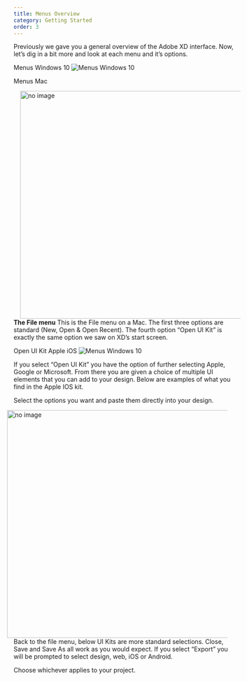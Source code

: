 ```yaml
---
title: Menus Overview
category: Getting Started
order: 3
---
```


Previously we gave you a general overview of the Adobe XD interface. Now, let’s dig in a bit more and look at each menu and it’s options.

Menus Windows 10
![Menus Windows 10](https://iwilfried.github.io/Adobe-XD-eBook/images/XD-Menu-01.png)


Menus Mac

<img style="padding: 0px 15px; float: left" src="https://iwilfried.github.io/Adobe-XD-eBook/images/XD-Menu-Mac-01.png" alt="no image" width="520px"/>**The File menu** This is the File menu on a Mac. The first three options are standard (New, Open & Open Recent). The fourth option “Open UI Kit” is exactly the same option we saw on XD’s start screen. 

Open UI Kit Apple iOS
![Menus Windows 10](https://iwilfried.github.io/Adobe-XD-eBook/images/XD-Menu-02.png)

If you select “Open UI Kit” you have the option of further selecting Apple, Google or Microsoft. From there you are given a choice of multiple UI elements that you can add to your design. Below are examples of what you find in the Apple IOS kit. 
 
Select the options you want and paste them directly into your design. 

<img style="padding: 0px 15px; float: right" src="https://iwilfried.github.io/Adobe-XD-eBook/images/XD-Menu-03.png" alt="no image" width="520px"/>Back to the file menu, below UI Kits are more standard selections. Close, Save and Save As all work as you would expect. If you select “Export” you will be prompted to select design, web, iOS or Android.

Choose whichever applies to your project.
